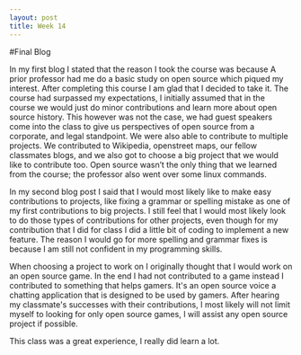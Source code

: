 ```yaml
---
layout: post
title: Week 14
---
```


#Final Blog

In my first blog I stated that the reason I took the course was because A prior professor had me do a basic study on open source which piqued my interest. After completing this course I am glad that I decided to take it. The course had surpassed my expectations, I initially assumed that in the course we would just do minor contributions and learn more about open source history. This however was not the case, we had guest speakers come into the class to give us perspectives of open source from a corporate, and legal standpoint. We were also able to contribute to multiple projects. We contributed to Wikipedia, openstreet maps, our fellow classmates blogs, and we also got to choose a big project that we would like to contribute too. Open source wasn’t the only thing that we learned from the course; the professor also went over some linux commands.  

In my second blog post I said that I would most likely like to make easy contributions to projects, like fixing a grammar or spelling mistake as one of my first contributions to big projects. I still feel that I would most likely look to do those types of contributions for other projects, even though for my contribution that I did for class I did a little bit of coding to implement a new feature. The reason I would go for more spelling and grammar fixes is because I am still not confident in my programming skills. 

When choosing a project to work on I originally thought that I would work on an open source game. In the end I had not contributed to a game instead I contributed to something that helps gamers. It's an open source voice a chatting application that is designed to be used by gamers. After hearing my classmate's successes with their contributions, I most likely will not limit myself to looking for only open source games, I will assist any open source project if possible. 

This class was a great experience, I really did learn a lot. 

 

